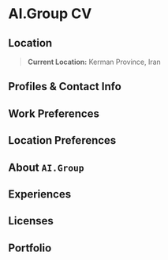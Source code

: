 # AI.Group CV

## Location
> **Current Location:** Kerman Province, Iran

## Profiles & Contact Info
>

## Work Preferences
>

## Location Preferences
>

## About `AI.Group`
>

## Experiences
>

## Licenses
>

## Portfolio
